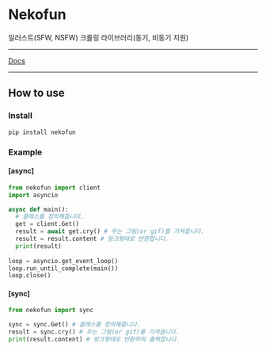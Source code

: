 # Nekofun
일러스트(SFW, NSFW) 크롤링 라이브러리(동기, 비동기 지원)<br>
***
[Docs](https://github.com/VoidAsMad/nekofun/wiki/Docs)
***
## How to use
### Install
```
pip install nekofun
```

### Example
#### [async]
```py
from nekofun import client
import asyncio

async def main():
  # 클래스를 정의해줍니다.
  get = client.Get()
  result = await get.cry() # 우는 그림(or gif)를 가져옵니다.
  result = result.content # 링크형태로 반환합니다.
  print(result)
  
loop = asyncio.get_event_loop()
loop.run_until_complete(main())
loop.close()
```
#### [sync]
```py
from nekofun import sync

sync = sync.Get() # 클래스를 정의해줍니다.
result = sync.cry() # 우는 그림(or gif)를 가져옵니다.
print(result.content) # 링크형태로 반환하여 출력합니다.
```
